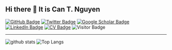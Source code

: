 ## Hi there 👋 It is Can T. Nguyen

[![GitHub Badge](https://img.shields.io/github/followers/canng?style=social)](https://github.com/canng?tab=followers)
[![Twitter Badge](https://img.shields.io/twitter/follow/canntrg?style=social)](https://x.com/canntrg)
[![Google Scholar Badge](https://img.shields.io/badge/Google-Scholar-lightgrey)](https://scholar.google.com/citations?hl=vi&authuser=3&user=xnzuZiAAAAAJ)
[![LinkedIn Badge](https://img.shields.io/badge/My-LinkedIn-blue)](https://www.linkedin.com/in/can-t-nguyen-b76b0a1a1/)
[![CV Badge](https://img.shields.io/badge/My-CV-critical)](https://canng.github.io/cv/)
![Visitor Badge](https://visitor-badge.laobi.icu/badge?page_id=canng.canng)

---

![github stats](https://github-readme-stats-sigma-five.vercel.app/api?username=canng&show_icons=true)
![Top Langs](https://github-readme-stats-sigma-five.vercel.app/api/top-langs/?username=canng&langs_count=5&hide=javascript,go,html,css,tex)




